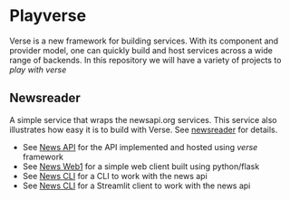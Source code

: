 # Playverse

Verse is a new framework for building services. With its component and provider model, one can quickly build and host services across a wide range of backends. In this repository we will have a variety of projects to *play with verse*

## Newsreader

A simple service that wraps the newsapi.org services. This service also illustrates how easy it is to build with Verse. See [newsreader](./newsreader/) for details. 

- See [News API](./newsreader/newsapi/) for the API implemented and hosted using *verse* framework
- See [News Web1](./newsreader/clients/web1) for a simple web client built using python/flask
- See [News CLI](./newsreader/clients/cli1) for a CLI to work with the news api
- See [News CLI](./newsreader/clients/streamlit) for a Streamlit client to work with the news api
